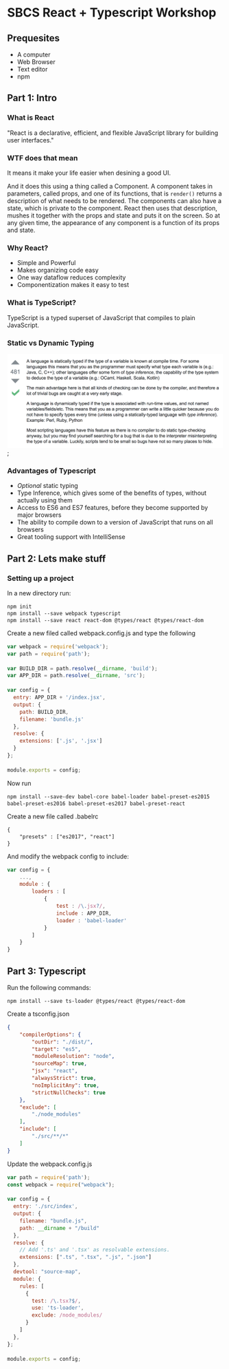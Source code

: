# SBCS React + Typescript Workshop

## Prequesites

* A computer
* Web Browser
* Text editor
* npm

## Part 1: Intro

### What is React

"React is a declarative, efficient, and flexible JavaScript library for building user interfaces."

### WTF does that mean

It means it make your life easier when desining a good UI.

And it does this using a thing called a Component. A component takes in parameters, called props, and one of its functions, that is `render()` returns a description of what needs to be rendered. The components can also have a state, which is private to the component. React then uses that description, mushes it together with the props and state and puts it on the screen. So at any given time, the appearance of any component is a function of its props and state. 


### Why React?

* Simple and Powerful
* Makes organizing code easy
* One way dataflow reduces complexity
* Componentization makes it easy to test

### What is TypeScript?

TypeScript is a typed superset of JavaScript that compiles to plain JavaScript.

### Static vs Dynamic Typing

![Types](./img/typing.png);

### Advantages of Typescript

* *Optional* static typing
* Type Inference, which gives some of the benefits of types, without actually using them
* Access to ES6 and ES7 features, before they become supported by major browsers
* The ability to compile down to a version of JavaScript that runs on all browsers
* Great tooling support with IntelliSense

## Part 2: Lets make stuff

### Setting up a project

In a new directory run:

```
npm init
npm install --save webpack typescript
npm install --save react react-dom @types/react @types/react-dom
```

Create a new filed called webpack.config.js and type the following

```js
var webpack = require('webpack');
var path = require('path');

var BUILD_DIR = path.resolve(__dirname, 'build');
var APP_DIR = path.resolve(__dirname, 'src');

var config = {
  entry: APP_DIR + '/index.jsx',
  output: {
    path: BUILD_DIR,
    filename: 'bundle.js'
  },
  resolve: {
    extensions: ['.js', '.jsx']
  }
};

module.exports = config;
```

Now run

```
npm install --save-dev babel-core babel-loader babel-preset-es2015 babel-preset-es2016 babel-preset-es2017 babel-preset-react
```

Create a new file called .babelrc

```
{
	"presets" : ["es2017", "react"]
}
```

And modify the webpack config to include:


```js
var config = {
	...,
	module : {
		loaders : [
			{
				test : /\.jsx?/,
				include : APP_DIR,
				loader : 'babel-loader'
			}
		]
	}
}
```



## Part 3: Typescript

Run the following commands:

```
npm install --save ts-loader @types/react @types/react-dom
```

Create a tsconfig.json

```json
{
    "compilerOptions": {
        "outDir": "./dist/",
        "target": "es5",
        "moduleResolution": "node",
        "sourceMap": true,
        "jsx": "react",
        "alwaysStrict": true,
        "noImplicitAny": true,
        "strictNullChecks": true
    },
    "exclude": [
        "./node_modules"
    ],
    "include": [
        "./src/**/*"
    ]
}
```

Update the webpack.config.js

```js
var path = require('path');
const webpack = require("webpack");

var config = {
  entry: './src/index',
  output: {
    filename: "bundle.js",
    path: __dirname + "/build"
  },
  resolve: {
    // Add '.ts' and '.tsx' as resolvable extensions.
    extensions: [".ts", ".tsx", ".js", ".json"]
  },
  devtool: "source-map",
  module: {
    rules: [
      {
        test: /\.tsx?$/,
        use: 'ts-loader',
        exclude: /node_modules/
      }
    ]
  },
};

module.exports = config;
```